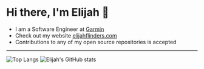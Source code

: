 # Hi there, I'm Elijah 👋 

* I am a Software Engineer at [Garmin](https://www.garmin.com/en-US/)
* Check out my website [elijahflinders.com](https://elijahflinders.com)
* Contributions to any of my open source repositories is accepted

---

![Top Langs](https://github-readme-stats.vercel.app/api/top-langs/?username=anuraghazra&theme=transparent&) ![Elijah's GitHub stats](https://github-readme-stats.vercel.app/api?username=lijah99&show_icons=true&theme=transparent&hide_rank=true) 
